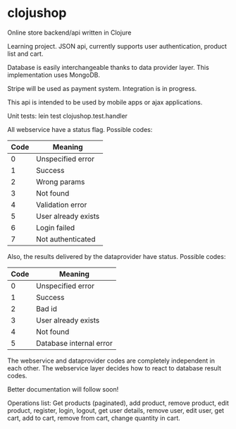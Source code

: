 clojushop
=========

Online store backend/api written in Clojure

Learning project. JSON api, currently supports user authentication, product list and cart.

Database is easily interchangeable thanks to data provider layer. This implementation uses MongoDB.


Stripe will be used as payment system. Integration is in progress.


This api is intended to be used by mobile apps or ajax applications.



Unit tests: lein test clojushop.test.handler




All webservice have a status flag. Possible codes:

Code  | Meaning
------------- | -------------
0  | Unspecified error
1  | Success
2  | Wrong params
3  | Not found
4  | Validation error
5  | User already exists
6  | Login failed
7  | Not authenticated


Also, the results delivered by the dataprovider have status. Possible codes:

Code  | Meaning
------------- | -------------
0  | Unspecified error
1  | Success
2  | Bad id
3  | User already exists
4  | Not found
5  | Database internal error

The webservice and dataprovider codes are completely independent in each other. The webservice layer decides how to react to database result codes.



Better documentation will follow soon!




Operations list: Get products (paginated), add product, remove product, edit product, register, login, logout, get user details, remove user, edit user, get cart, add to cart, remove from cart, change quantity in cart.
